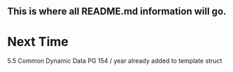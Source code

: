 ## This is where all README.md information will go.

# Next Time 
5.5 Common Dynamic Data
PG 154 / year already added to
template struct